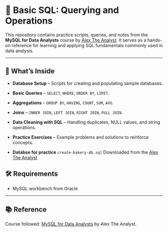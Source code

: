 # 📘 Basic SQL: Querying and Operations

This repository contains practice scripts, queries, and notes from the **MySQL for Data Analysts** course by [Alex The Analyst](https://www.analystbuilder.com/). It serves as a hands-on reference for learning and applying SQL fundamentals commonly used in data analysis.

---

## 🚀 What’s Inside

* **Database Setup** – Scripts for creating and populating sample databases.
* **Basic Queries** – `SELECT`, `WHERE`, `ORDER BY`, `LIMIT`. 
* **Aggregations** – `GROUP BY`, `HAVING`, `COUNT`, `SUM`, `AVG`.
* **Joins** – `INNER JOIN`, `LEFT JOIN`, `RIGHT JOIN`, `FULL JOIN`.
* **Data Cleaning with SQL** – Handling duplicates, NULL values, and string operations.
* **Practice Exercises** – Example problems and solutions to reinforce concepts.

* **Databse for practice** `create-bakery-db.sql` 
Downloaded from the [Alex The Analyst](https://www.analystbuilder.com/)

## 🛠️ Requirements

* MySQL workbench from Oracle

---

## 📚 Reference

Course followed: [MySQL for Data Analysts](https://www.analystbuilder.com/) by Alex The Analyst.
